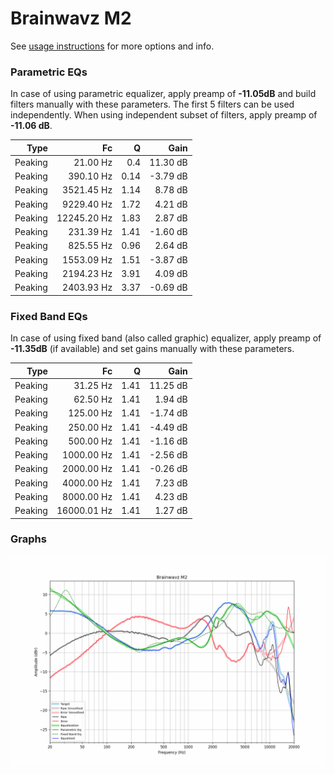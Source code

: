 # Brainwavz M2
See [usage instructions](https://github.com/jaakkopasanen/AutoEq#usage) for more options and info.

### Parametric EQs
In case of using parametric equalizer, apply preamp of **-11.05dB** and build filters manually
with these parameters. The first 5 filters can be used independently.
When using independent subset of filters, apply preamp of **-11.06 dB**.

| Type    | Fc          |    Q | Gain     |
|--------:|------------:|-----:|---------:|
| Peaking | 21.00 Hz    | 0.4  | 11.30 dB |
| Peaking | 390.10 Hz   | 0.14 | -3.79 dB |
| Peaking | 3521.45 Hz  | 1.14 | 8.78 dB  |
| Peaking | 9229.40 Hz  | 1.72 | 4.21 dB  |
| Peaking | 12245.20 Hz | 1.83 | 2.87 dB  |
| Peaking | 231.39 Hz   | 1.41 | -1.60 dB |
| Peaking | 825.55 Hz   | 0.96 | 2.64 dB  |
| Peaking | 1553.09 Hz  | 1.51 | -3.87 dB |
| Peaking | 2194.23 Hz  | 3.91 | 4.09 dB  |
| Peaking | 2403.93 Hz  | 3.37 | -0.69 dB |

### Fixed Band EQs
In case of using fixed band (also called graphic) equalizer, apply preamp of **-11.35dB**
(if available) and set gains manually with these parameters.

| Type    | Fc          |    Q | Gain     |
|--------:|------------:|-----:|---------:|
| Peaking | 31.25 Hz    | 1.41 | 11.25 dB |
| Peaking | 62.50 Hz    | 1.41 | 1.94 dB  |
| Peaking | 125.00 Hz   | 1.41 | -1.74 dB |
| Peaking | 250.00 Hz   | 1.41 | -4.49 dB |
| Peaking | 500.00 Hz   | 1.41 | -1.16 dB |
| Peaking | 1000.00 Hz  | 1.41 | -2.56 dB |
| Peaking | 2000.00 Hz  | 1.41 | -0.26 dB |
| Peaking | 4000.00 Hz  | 1.41 | 7.23 dB  |
| Peaking | 8000.00 Hz  | 1.41 | 4.23 dB  |
| Peaking | 16000.01 Hz | 1.41 | 1.27 dB  |

### Graphs
![](./Brainwavz%20M2.png)